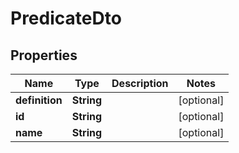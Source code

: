 
# PredicateDto

## Properties
Name | Type | Description | Notes
------------ | ------------- | ------------- | -------------
**definition** | **String** |  |  [optional]
**id** | **String** |  |  [optional]
**name** | **String** |  |  [optional]



